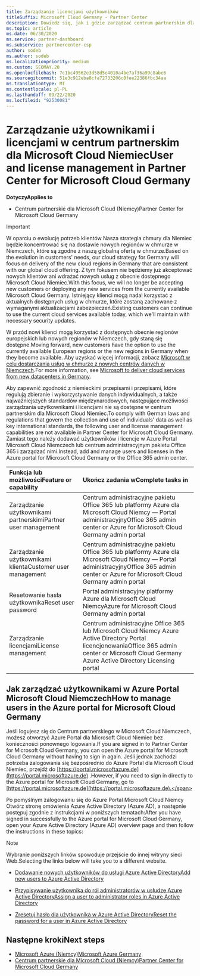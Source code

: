 ```yaml
---
title: Zarządzanie licencjami użytkowników
titleSuffix: Microsoft Cloud Germany - Partner Center
description: Dowiedz się, jak i gdzie zarządzać centrum partnerskim dla Microsoft Cloudych partnerów, klientów i licencji, a także resetowania haseł.
ms.topic: article
ms.date: 06/30/2020
ms.service: partner-dashboard
ms.subservice: partnercenter-csp
author: sodeb
ms.author: sodeb
ms.localizationpriority: medium
ms.custom: SEOMAY.20
ms.openlocfilehash: 7c1bc49562e3d58d5e4010a4be7af36a99c8abe6
ms.sourcegitcommit: 51e3c912eba8cfa72733206c0fee22386fbc34aa
ms.translationtype: MT
ms.contentlocale: pl-PL
ms.lasthandoff: 09/22/2020
ms.locfileid: "92530081"
---
```

# <a name="user-and-license-management-in-partner-center-for-microsoft-cloud-germany"></a><span data-ttu-id="8cbe4-103">Zarządzanie użytkownikami i licencjami w centrum partnerskim dla Microsoft Cloud Niemiec</span><span class="sxs-lookup"><span data-stu-id="8cbe4-103">User and license management in Partner Center for Microsoft Cloud Germany</span></span>

<span data-ttu-id="8cbe4-104">**Dotyczy**</span><span class="sxs-lookup"><span data-stu-id="8cbe4-104">**Applies to**</span></span>

-  <span data-ttu-id="8cbe4-105">Centrum partnerskie dla Microsoft Cloud (Niemcy)</span><span class="sxs-lookup"><span data-stu-id="8cbe4-105">Partner Center for Microsoft Cloud Germany</span></span>

> [!IMPORTANT]
> <span data-ttu-id="8cbe4-106">W oparciu o ewolucję potrzeb klientów Nasza strategia chmury dla Niemiec będzie koncentrować się na dostawie nowych regionów w chmurze w Niemczech, które są zgodne z naszą globalną ofertą w chmurze.</span><span class="sxs-lookup"><span data-stu-id="8cbe4-106">Based on the evolution in customers' needs, our cloud strategy for Germany will focus on delivery of the new cloud regions in Germany that are consistent with our global cloud offering.</span></span> <span data-ttu-id="8cbe4-107">Z tym fokusem nie będziemy już akceptować nowych klientów ani wdrażać nowych usług z obecnie dostępnego Microsoft Cloud Niemiec.</span><span class="sxs-lookup"><span data-stu-id="8cbe4-107">With this focus, we will no longer be accepting new customers or deploying any new services from the currently available Microsoft Cloud Germany.</span></span> <span data-ttu-id="8cbe4-108">Istniejący klienci mogą nadal korzystać z aktualnych dostępnych usług w chmurze, które zostaną zachowane z wymaganymi aktualizacjami zabezpieczeń.</span><span class="sxs-lookup"><span data-stu-id="8cbe4-108">Existing customers can continue to use the current cloud services available today, which we'll maintain with necessary security updates.</span></span>
>  
> <span data-ttu-id="8cbe4-109">W przód nowi klienci mogą korzystać z dostępnych obecnie regionów europejskich lub nowych regionów w Niemczech, gdy staną się dostępne.</span><span class="sxs-lookup"><span data-stu-id="8cbe4-109">Moving forward, new customers have the option to use the currently available European regions or the new regions in Germany when they become available.</span></span> <span data-ttu-id="8cbe4-110">Aby uzyskać więcej informacji, zobacz [Microsoft w celu dostarczania usług w chmurze z nowych centrów danych w Niemczech](https://news.microsoft.com/europe/2018/08/31/microsoft-to-deliver-cloud-services-from-new-datacentres-in-germany-in-2019-to-meet-evolving-customer-needs/).</span><span class="sxs-lookup"><span data-stu-id="8cbe4-110">For more information, see [Microsoft to deliver cloud services from new datacenters in Germany](https://news.microsoft.com/europe/2018/08/31/microsoft-to-deliver-cloud-services-from-new-datacentres-in-germany-in-2019-to-meet-evolving-customer-needs/).</span></span>

<span data-ttu-id="8cbe4-111">Aby zapewnić zgodność z niemieckimi przepisami i przepisami, które regulują zbieranie i wykorzystywanie danych indywidualnych, a także najważniejszych standardów międzynarodowych, następujące możliwości zarządzania użytkownikami i licencjami nie są dostępne w centrum partnerskim dla Microsoft Cloud Niemiec.</span><span class="sxs-lookup"><span data-stu-id="8cbe4-111">To comply with German laws and regulations that govern the collection and use of individuals' data as well as key international standards, the following user and license management capabilities are not available in Partner Center for Microsoft Cloud Germany.</span></span> <span data-ttu-id="8cbe4-112">Zamiast tego należy dodawać użytkowników i licencje w Azure Portal Microsoft Cloud Niemczech lub centrum administracyjnym pakietu Office 365 i zarządzać nimi.</span><span class="sxs-lookup"><span data-stu-id="8cbe4-112">Instead, add and manage users and licenses in the Azure portal for Microsoft Cloud Germany or the Office 365 admin center.</span></span>

<span data-ttu-id="8cbe4-113">Funkcja lub możliwości</span><span class="sxs-lookup"><span data-stu-id="8cbe4-113">Feature or capability</span></span> | <span data-ttu-id="8cbe4-114">Ukończ zadania w</span><span class="sxs-lookup"><span data-stu-id="8cbe4-114">Complete tasks in</span></span>
:--- | :---
<span data-ttu-id="8cbe4-115">Zarządzanie użytkownikami partnerskimi</span><span class="sxs-lookup"><span data-stu-id="8cbe4-115">Partner user management</span></span> | <span data-ttu-id="8cbe4-116">Centrum administracyjne pakietu Office 365 lub platformy Azure dla Microsoft Cloud Niemcy — Portal administracyjny</span><span class="sxs-lookup"><span data-stu-id="8cbe4-116">Office 365 admin center or Azure for Microsoft Cloud Germany admin portal</span></span>
<span data-ttu-id="8cbe4-117">Zarządzanie użytkownikami klienta</span><span class="sxs-lookup"><span data-stu-id="8cbe4-117">Customer user management</span></span> | <span data-ttu-id="8cbe4-118">Centrum administracyjne pakietu Office 365 lub platformy Azure dla Microsoft Cloud Niemcy — Portal administracyjny</span><span class="sxs-lookup"><span data-stu-id="8cbe4-118">Office 365 admin center or Azure for Microsoft Cloud Germany admin portal</span></span>
<span data-ttu-id="8cbe4-119">Resetowanie hasła użytkownika</span><span class="sxs-lookup"><span data-stu-id="8cbe4-119">Reset user password</span></span> | <span data-ttu-id="8cbe4-120">Portal administracyjny platformy Azure dla Microsoft Cloud Niemcy</span><span class="sxs-lookup"><span data-stu-id="8cbe4-120">Azure for Microsoft Cloud Germany admin portal</span></span>
<span data-ttu-id="8cbe4-121">Zarządzanie licencjami</span><span class="sxs-lookup"><span data-stu-id="8cbe4-121">License management</span></span> | <span data-ttu-id="8cbe4-122">Centrum administracyjne Office 365 lub Microsoft Cloud Niemcy Azure Active Directory Portal licencjonowania</span><span class="sxs-lookup"><span data-stu-id="8cbe4-122">Office 365 admin center or Microsoft Cloud Germany Azure Active Directory Licensing portal</span></span>

## <a name="how-to-manage-users-in-the-azure-portal-for-microsoft-cloud-germany"></a><span data-ttu-id="8cbe4-123">Jak zarządzać użytkownikami w Azure Portal Microsoft Cloud Niemczech</span><span class="sxs-lookup"><span data-stu-id="8cbe4-123">How to manage users in the Azure portal for Microsoft Cloud Germany</span></span> 

<span data-ttu-id="8cbe4-124">Jeśli logujesz się do Centrum partnerskiego w Microsoft Cloud Niemczech, możesz otworzyć Azure Portal dla Microsoft Cloud Niemiec bez konieczności ponownego logowania.</span><span class="sxs-lookup"><span data-stu-id="8cbe4-124">If you are signed in to Partner Center for Microsoft Cloud Germany, you can open the Azure portal for Microsoft Cloud Germany without having to sign in again.</span></span> <span data-ttu-id="8cbe4-125">Jeśli jednak zachodzi potrzeba zalogowania się bezpośrednio do Azure Portal dla Microsoft Cloud Niemiec, przejdź do [https://portal.microsoftazure.de](https://portal.microsoftazure.de) .</span><span class="sxs-lookup"><span data-stu-id="8cbe4-125">However, if you need to sign in directly to the Azure portal for Microsoft Cloud Germany, go to [https://portal.microsoftazure.de](https://portal.microsoftazure.de).</span></span> 

<span data-ttu-id="8cbe4-126">Po pomyślnym zalogowaniu się do Azure Portal Microsoft Cloud Niemcy Otwórz stronę omówienia Azure Active Directory (Azure AD), a następnie postępuj zgodnie z instrukcjami w poniższych tematach:</span><span class="sxs-lookup"><span data-stu-id="8cbe4-126">After you have signed in successfully to the Azure portal for Microsoft Cloud Germany, open your Azure Active Directory (Azure AD) overview page and then follow the instructions in these topics:</span></span>

> [!NOTE]  
> <span data-ttu-id="8cbe4-127">Wybranie poniższych linków spowoduje przejście do innej witryny sieci Web.</span><span class="sxs-lookup"><span data-stu-id="8cbe4-127">Selecting the links below will take you to a different website.</span></span>

-  [<span data-ttu-id="8cbe4-128">Dodawanie nowych użytkowników do usługi Azure Active Directory</span><span class="sxs-lookup"><span data-stu-id="8cbe4-128">Add new users to Azure Active Directory</span></span>](/azure/active-directory/active-directory-users-create-azure-portal)

-  [<span data-ttu-id="8cbe4-129">Przypisywanie użytkownika do ról administratorów w usłudze Azure Active Directory</span><span class="sxs-lookup"><span data-stu-id="8cbe4-129">Assign a user to administrator roles in Azure Active Directory</span></span>](/azure/active-directory/active-directory-users-assign-role-azure-portal)

-  [<span data-ttu-id="8cbe4-130">Zresetuj hasło dla użytkownika w Azure Active Directory</span><span class="sxs-lookup"><span data-stu-id="8cbe4-130">Reset the password for a user in Azure Active Directory</span></span>](/azure/active-directory/active-directory-users-reset-password-azure-portal)

## <a name="next-steps"></a><span data-ttu-id="8cbe4-131">Następne kroki</span><span class="sxs-lookup"><span data-stu-id="8cbe4-131">Next steps</span></span>

-  [<span data-ttu-id="8cbe4-132">Microsoft Azure (Niemcy)</span><span class="sxs-lookup"><span data-stu-id="8cbe4-132">Microsoft Azure Germany</span></span>](https://azure.microsoft.com/global-infrastructure/germany/)
-  [<span data-ttu-id="8cbe4-133">Centrum partnerskie dla Microsoft Cloud (Niemcy)</span><span class="sxs-lookup"><span data-stu-id="8cbe4-133">Partner Center for Microsoft Cloud Germany</span></span>](partner-center-for-microsoft-cloud-germany.md)
